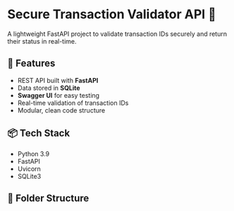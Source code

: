 # Secure Transaction Validator API 🚀

A lightweight FastAPI project to validate transaction IDs securely and return their status in real-time.

## 🔧 Features
- REST API built with **FastAPI**
- Data stored in **SQLite**
- **Swagger UI** for easy testing
- Real-time validation of transaction IDs
- Modular, clean code structure

## 📦 Tech Stack
- Python 3.9
- FastAPI
- Uvicorn
- SQLite3

## 📁 Folder Structure